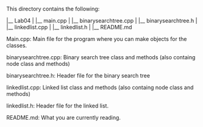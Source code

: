 This directory contains the following:

|__ Lab04
	|
	|__ main.cpp
	|
	|__ binarysearchtree.cpp
	|
	|__ binarysearchtree.h
	|
	|__ linkedlist.cpp
	|
	|__ linkedlist.h
	|
	|__ README.md

Main.cpp: Main file for the program where you can make objects for the classes.

binarysearchtree.cpp: Binary search tree class and methods (also containg node class and methods)

binarysearchtree.h: Header file for the binary search tree

linkedlist.cpp: Linked list class and methods (also containg node class and methods)

linkedlist.h: Header file for the linked list.

README.md: What you are currently reading.